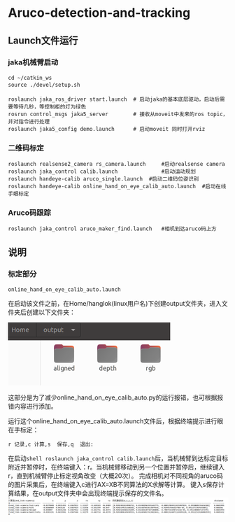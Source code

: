 # Aruco-detection-and-tracking

## Launch文件运行

### jaka机械臂启动

```shell
cd ~/catkin_ws
source ./devel/setup.sh

roslaunch jaka_ros_driver start.launch  # 启动jaka的基本底层驱动，启动后需要等待几秒，等控制柜的灯为绿色
rosrun control_msgs jaka5_server        # 接收从moveit中发来的ros topic，并对指令进行处理
roslaunch jaka5_config demo.launch      # 启动moveit 同时打开rviz
```
### 二维码标定

```shell
roslaunch realsense2_camera rs_camera.launch     #启动realsense camera
roslaunch jaka_control calib.launch              #启动运动规划
roslaunch handeye-calib aruco_single.launch  #启动二维码位姿识别
roslaunch handeye-calib online_hand_on_eye_calib_auto.launch  #启动在线手眼标定
```
### Aruco码跟踪
```shell
roslaunch jaka_control aruco_maker_find.launch   #相机到达aruco码上方
```

## 说明
### 标定部分
```shell 
online_hand_on_eye_calib_auto.launch
```
在启动该文件之前，在Home/hanglok(linux用户名)下创建output文件夹，进入文件夹后创建以下文件夹：

![output.png](output.png)

这部分是为了减少online_hand_on_eye_calib_auto.py的运行报错，也可根据报错内容进行添加。

运行这个online_hand_on_eye_calib_auto.launch文件后，根据终端提示进行眼在手标定：
```shell
r 记录,c 计算,s  保存,q  退出:
```
在启动```shell roslaunch jaka_control calib.launch```后，当机械臂到达标定目标附近并暂停时，在终端键入：r。当机械臂移动到另一个位置并暂停后，继续键入r，直到机械臂停止标定视角改变（大概20次）。
完成相机对不同视角的aruco码的图片采集后，在终端键入c进行AX=XB不同算法的X求解等计算。
键入s保存计算结果，在output文件夹中会出现终端提示保存的文件名。
![caliresult.png](caliresult.png)

